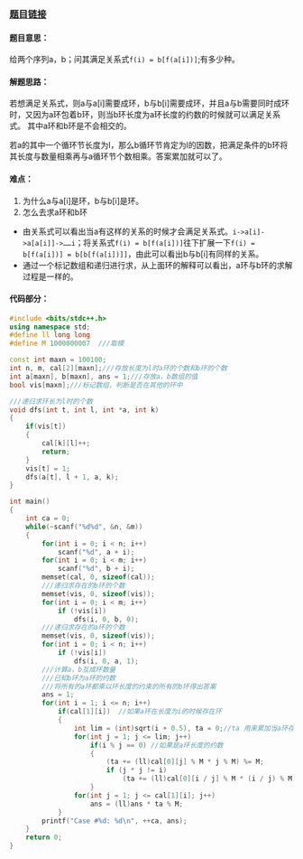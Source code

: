
### [题目链接](http://acm.hdu.edu.cn/showproblem.php?pid=6038)

#### 题目意思： ####
给两个序列a，b；问其满足关系式`f(i) = b[f(a[i])]`;有多少种。

#### 解题思路： ####
若想满足关系式，则a与a[i]需要成环，b与b[i]需要成环，并且a与b需要同时成环时，又因为a环包着b环，则当b环长度为a环长度的约数的时候就可以满足关系式。
其中a环和b环是不会相交的。

若a的其中一个循环节长度为l，那么b循环节肯定为l的因数，把满足条件的b环将其长度与数量相乘再与a循环节个数相乘。答案累加就可以了。

#### 难点： ####

1. 为什么a与a[i]是环，b与b[i]是环。
2. 怎么去求a环和b环

- 由关系式可以看出当a有这样的关系的时候才会满足关系式。`i->a[i]->a[a[i]]->……i`；将关系式`f(i) = b[f(a[i])]`往下扩展一下`f(i) = b[f(a[i])] = b[b[f(a[i])]]`，由此可以看出b与b[i]有同样的关系。
- 通过一个标记数组和递归进行求，从上面环的解释可以看出，a环与b环的求解过程是一样的。

#### 代码部分： ####

```cpp
#include <bits/stdc++.h>
using namespace std;
#define ll long long
#define M 1000000007  ///取模

const int maxn = 100100;
int n, m, cal[2][maxn];///存放长度为l时a环的个数和b环的个数
int a[maxn], b[maxn], ans = 1;///存放a，b数组的值
bool vis[maxn];///标记数组，判断是否在其他的环中

///递归求环长为l时的个数
void dfs(int t, int l, int *a, int k)
{
    if(vis[t])
    {
        cal[k][l]++;
        return;
    }
    vis[t] = 1;
    dfs(a[t], l + 1, a, k);
}

int main()
{
    int ca = 0;
    while(~scanf("%d%d", &n, &m))
    {
        for(int i = 0; i < n; i++)
            scanf("%d", a + i);
        for(int i = 0; i < m; i++)
            scanf("%d", b + i);
        memset(cal, 0, sizeof(cal));
        ///递归求存在的b环的个数
        memset(vis, 0, sizeof(vis));
        for(int i = 0; i < m; i++)
            if (!vis[i])
                dfs(i, 0, b, 0);
        ///递归求存在的a环的个数
        memset(vis, 0, sizeof(vis));
        for(int i = 0; i < n; i++)
            if (!vis[i])
                dfs(i, 0, a, 1);
        ///计算a，b互成环数量
        ///已知b环为a环的约数
        ///将所有的a环都乘以环长度的约束的所有的b环得出答案
        ans = 1;
        for(int i = 1; i <= n; i++)
            if(cal[1][i])  //如果a环在长度为i的时候存在环
            {
                int lim = (int)sqrt(i + 0.5), ta = 0;//ta 用来累加当a环存在的时候b环的总数
                for(int j = 1; j <= lim; j++)
                    if(i % j == 0) //如果是a环长度的约数
                    {
                        (ta += (ll)cal[0][j] % M * j % M) %= M;
                        if (j * j != i)
                            (ta += (ll)cal[0][i / j] % M * (i / j) % M) %= M;
                    }
                for(int j = 1; j <= cal[1][i]; j++)
                    ans = (ll)ans * ta % M;
            }
        printf("Case #%d: %d\n", ++ca, ans);
    }
    return 0;
}



```

